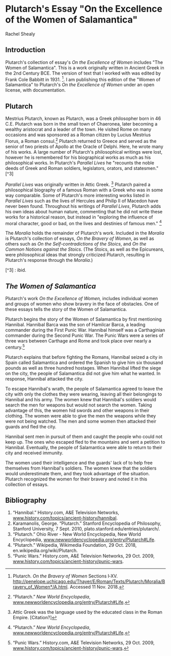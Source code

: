 # Plutarch's Essay "On the Excellence of the Women of Salamantica"

Rachel Shealy

## Introduction

Plutarch's collection of essay's _On the Excellence of Women_ includes "The Women of Salamantica". This is a work originally written in Ancient Greek in the 2nd Century BCE. The version of text that I worked with was edited by Frank Cole Babbitt in 1931. [^1]. I am publishing this edition of the "Women of Salamantica" to Plutarch's _On the Excellence of Women_ under an open license, with documentation.

[^1]: Plutarch. _On the Bravery of Women_ Sections I‑XV. http://penelope.uchicago.edu/Thayer/E/Roman/Texts/Plutarch/Moralia/Bravery_of_Women*/A.html. Accessed 11 Nov. 2018.

## Plutarch

Mestrius Plutarch, known as Plutarch,  was a Greek philosopher born in 46 C.E. Plutarch was born in the small town of Chaeronea, later becoming a wealthy aristocrat and a leader of the town.  He visited Rome on many occasions and was sponsored as a Roman citizen by Lucius Mestrius Florus, a Roman consul.[^2] Plutarch returned to Greece and served as the senior of two priests of Apollo at the Oracle of Delphi.  Here, he wrote many of his works.  A large number of Plutarch's philosophical writings were lost, however he is remembered for his biographical works as much as his philosophical works. In Plutarch's *Parallel Lives* he "recounts the noble deeds of Greek and Roman soldiers, legislators, orators, and statesmen." [^3]

*Parallel Lives* was originally written in Attic Greek. [^4] Plutarch paired a philosophical biography of a famous Roman with a Greek who was in some way comparable.  Some of Plutarch's more interesting works listed in *Parallel Lives* such as the lives of Hercules and Philip II of Macedon have never been found. Throughout his writings of *Parallel Lives*, Plutarch adds his own ideas about human nature, commenting that he did not write these works for a historical reason, but instead in "exploring the influence of moral character, good or bad, on the lives and destinies of famous men." [^5]

The _Moralia_ holds the remainder of Plutarch's work.  Included in the _Moralia_ is Plutarch's collection of essays, _On the Bravery of Women_, as well as others such as _On the Self-contradictions of the Stoics_, and _On the Common Notions against the Stoics_. (The Stoics, as well as the Epicureans, were philosophical ideas that strongly criticized Plutarch, resulting in Plutarch's response through the _Moralia_.)

[^2]: “Plutarch.” *New World Encyclopedia*, www.newworldencyclopedia.org/entry/Plutarch#Life.

[^3] : ibid.

[^4]: Attic Greek was the language used by the educated class in the Roman Empire. [Citation?]

[^5]: “Plutarch.” *New World Encyclopedia*, www.newworldencyclopedia.org/entry/Plutarch#Life.

## _The Women of Salamantica_

Plutarch's work *On the Excellence of Women,* includes individual women and groups of women who show bravery in the face of obstacles. One of these essays tells the story of the Women of Salamantica.

Plutarch begins the story of the Women of Salamantica by first mentioning Hannibal.  Hannibal Barca was the son of Hamilcar Barca, a leading commander during the First Punic War.  Hannibal himself was a Carthaginian commander during the Second Punic War.  The Punic Wars were a series of three wars between Carthage and Rome and took place over nearly a century.[^6]

Plutarch explains that before fighting the Romans, Hannibal seized a city in Spain called Salamantica and ordered the Spanish to give him six thousand pounds as well as three hundred hostages.  When Hannibal lifted the siege on the city, the people of Salamantica did not give him what he wanted.  In response, Hannibal attacked the city.  

To escape Hannibal's wrath, the people of Salamantica agreed to leave the city with only the clothes they were wearing, leaving all their belongings to Hannibal and his army.  The women knew that Hannibal's soldiers would search the men for weapons but would not search the women. Taking advantage of this, the women hid swords and other weapons in their clothing.  The women were able to give the men the weapons while they were not being watched.  The men and some women then attacked their guards and fled the city.

Hannibal sent men in pursuit of them and caught the people who could not keep up.  The ones who escaped fled to the mountains and sent a petition to Hannibal.  Eventually, the people of Salamantica were able to return to their city and received immunity.

The women used their intelligence and the guards' lack of to help free themselves from Hannibal's soldiers.  The women knew that the soldiers would underestimate them, and they took advantage of the situation. Plutarch recognized the women for their bravery and noted it in this collection of essays.

[^6]: “Punic Wars.” History.com, A&E Television Networks, 29 Oct. 2009, www.history.com/topics/ancient-history/punic-wars.

## Bibliography

1. “Hannibal.” History.com, A&E Television Networks, www.history.com/topics/ancient-history/hannibal.
1. Karamanolis, George. “Plutarch.” Stanford Encyclopedia of Philosophy, Stanford University, 7 Sept. 2010, plato.stanford.edu/entries/plutarch/.
1. “Plutarch.” Ohio River - New World Encyclopedia, New World Encyclopedia, www.newworldencyclopedia.org/entry/Plutarch#Life.
1. “Plutarch.” Wikipedia, Wikimedia Foundation, 29 Oct. 2018, en.wikipedia.org/wiki/Plutarch.
1. “Punic Wars.” History.com, A&E Television Networks, 29 Oct. 2009, www.history.com/topics/ancient-history/punic-wars.
